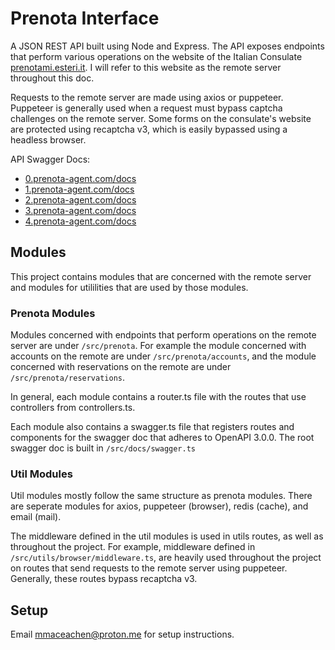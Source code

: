 # Prenota Interface

A JSON REST API built using Node and Express. The API exposes endpoints that perform various operations on the website of the Italian Consulate [prenotami.esteri.it](https://prenotami.esteri.it/). I will refer to this website as the remote server throughout this doc.

Requests to the remote server are made using axios or puppeteer. Puppeteer is generally used when a request must bypass captcha challenges on the remote server. Some forms on the consulate's website are protected using recaptcha v3, which is easily bypassed using a headless browser.

API Swagger Docs:
- [0.prenota-agent.com/docs](https://0.prenota-agent.com/docs/)
- [1.prenota-agent.com/docs](https://1.prenota-agent.com/docs/)
- [2.prenota-agent.com/docs](https://2.prenota-agent.com/docs/)
- [3.prenota-agent.com/docs](https://3.prenota-agent.com/docs/)
- [4.prenota-agent.com/docs](https://4.prenota-agent.com/docs/)


## Modules
This project contains modules that are concerned with the remote server and modules for utililities that are used by those modules.

### Prenota Modules
Modules concerned with endpoints that perform operations on the remote server are under `/src/prenota`. For example the module concerned with accounts on the remote are under `/src/prenota/accounts`, and the module concerned with reservations on the remote are under `/src/prenota/reservations`.

In general, each module contains a router.ts file with the routes that use controllers from controllers.ts.

Each module also contains a swagger.ts file that registers routes and components for the swagger doc that adheres to OpenAPI 3.0.0. The root swagger doc is built in `/src/docs/swagger.ts`

### Util Modules
Util modules mostly follow the same structure as prenota modules. There are seperate modules for axios, puppeteer (browser), redis (cache), and email (mail).

The middleware defined in the util modules is used in utils routes, as well as throughout the project. For example, middleware defined in `/src/utils/browser/middleware.ts`, are heavily used throughout the project on routes that send requests to the remote server using puppeteer. Generally, these routes bypass recaptcha v3.

## Setup
Email mmaceachen@proton.me for setup instructions.